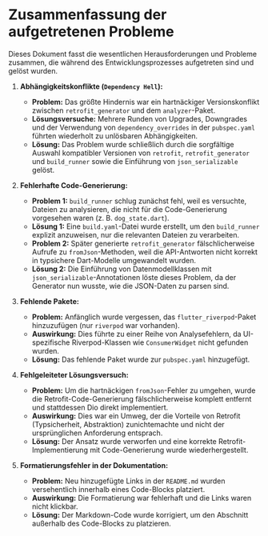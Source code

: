 # Zusammenfassung der aufgetretenen Probleme

Dieses Dokument fasst die wesentlichen Herausforderungen und Probleme zusammen, die während des Entwicklungsprozesses aufgetreten sind und gelöst wurden.

1.  **Abhängigkeitskonflikte (`Dependency Hell`):**
    - **Problem:** Das größte Hindernis war ein hartnäckiger Versionskonflikt zwischen `retrofit_generator` und dem `analyzer`-Paket.
    - **Lösungsversuche:** Mehrere Runden von Upgrades, Downgrades und der Verwendung von `dependency_overrides` in der `pubspec.yaml` führten wiederholt zu unlösbaren Abhängigkeiten.
    - **Lösung:** Das Problem wurde schließlich durch die sorgfältige Auswahl kompatibler Versionen von `retrofit`, `retrofit_generator` und `build_runner` sowie die Einführung von `json_serializable` gelöst.

2.  **Fehlerhafte Code-Generierung:**
    - **Problem 1:** `build_runner` schlug zunächst fehl, weil es versuchte, Dateien zu analysieren, die nicht für die Code-Generierung vorgesehen waren (z. B. `dog_state.dart`).
    - **Lösung 1:** Eine `build.yaml`-Datei wurde erstellt, um den `build_runner` explizit anzuweisen, nur die relevanten Dateien zu verarbeiten.
    - **Problem 2:** Später generierte `retrofit_generator` fälschlicherweise Aufrufe zu `fromJson`-Methoden, weil die API-Antworten nicht korrekt in typsichere Dart-Modelle umgewandelt wurden.
    - **Lösung 2:** Die Einführung von Datenmodellklassen mit `json_serializable`-Annotationen löste dieses Problem, da der Generator nun wusste, wie die JSON-Daten zu parsen sind.

3.  **Fehlende Pakete:**
    - **Problem:** Anfänglich wurde vergessen, das `flutter_riverpod`-Paket hinzuzufügen (nur `riverpod` war vorhanden).
    - **Auswirkung:** Dies führte zu einer Reihe von Analysefehlern, da UI-spezifische Riverpod-Klassen wie `ConsumerWidget` nicht gefunden wurden.
    - **Lösung:** Das fehlende Paket wurde zur `pubspec.yaml` hinzugefügt.

4.  **Fehlgeleiteter Lösungsversuch:**
    - **Problem:** Um die hartnäckigen `fromJson`-Fehler zu umgehen, wurde die Retrofit-Code-Generierung fälschlicherweise komplett entfernt und stattdessen Dio direkt implementiert.
    - **Auswirkung:** Dies war ein Umweg, der die Vorteile von Retrofit (Typsicherheit, Abstraktion) zunichtemachte und nicht der ursprünglichen Anforderung entsprach.
    - **Lösung:** Der Ansatz wurde verworfen und eine korrekte Retrofit-Implementierung mit Code-Generierung wurde wiederhergestellt.

5.  **Formatierungsfehler in der Dokumentation:**
    - **Problem:** Neu hinzugefügte Links in der `README.md` wurden versehentlich innerhalb eines Code-Blocks platziert.
    - **Auswirkung:** Die Formatierung war fehlerhaft und die Links waren nicht klickbar.
    - **Lösung:** Der Markdown-Code wurde korrigiert, um den Abschnitt außerhalb des Code-Blocks zu platzieren.
